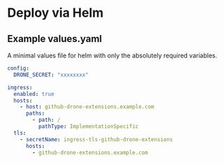 # Deploy via Helm

## Example values.yaml

A minimal values file for helm with only the absolutely required variables.

```yaml
config:
  DRONE_SECRET: "xxxxxxxx"

ingress:
  enabled: true
  hosts:
    - host: github-drone-extensions.example.com
      paths:
        - path: /
          pathType: ImplementationSpecific
  tls:
    - secretName: ingress-tls-github-drone-extensions
      hosts:
        - github-drone-extensions.example.com
```

